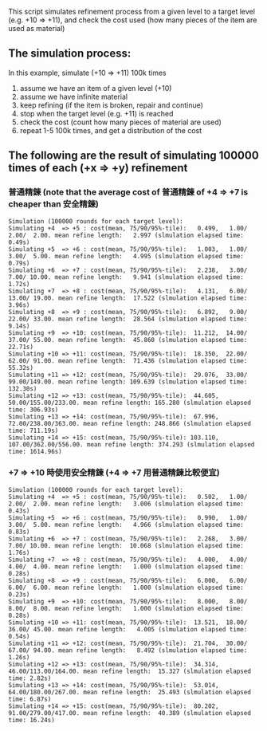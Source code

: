This script simulates refinement process from a given level to a target level (e.g. +10 => +11),
and check the cost used (how many pieces of the item are used as material)

## The simulation process:

In this example, simulate (+10 => +11) 100k times

1. assume we have an item of a given level (+10)
2. assume we have infinite material
3. keep refining (if the item is broken, repair and continue)
4. stop when the target level (e.g. +11) is reached
5. check the cost (count how many pieces of material are used)
6. repeat 1-5 100k times, and get a distribution of the cost

## The following are the result of simulating 100000 times of each (+x => +y) refinement

### 普通精鍊 (note that the average cost of 普通精鍊 of +4 => +7 is cheaper than 安全精鍊)

```
Simulation (100000 rounds for each target level):
Simulating +4  => +5 : cost(mean, 75/90/95%-tile):   0.499,   1.00/  2.00/  2.00. mean refine length:   2.997 (slmulation elapsed time: 0.49s)
Simulating +5  => +6 : cost(mean, 75/90/95%-tile):   1.003,   1.00/  3.00/  5.00. mean refine length:   4.995 (slmulation elapsed time: 0.79s)
Simulating +6  => +7 : cost(mean, 75/90/95%-tile):   2.238,   3.00/  7.00/ 10.00. mean refine length:   9.941 (slmulation elapsed time: 1.72s)
Simulating +7  => +8 : cost(mean, 75/90/95%-tile):   4.131,   6.00/ 13.00/ 19.00. mean refine length:  17.522 (slmulation elapsed time: 3.96s)
Simulating +8  => +9 : cost(mean, 75/90/95%-tile):   6.892,   9.00/ 22.00/ 33.00. mean refine length:  28.564 (slmulation elapsed time: 9.14s)
Simulating +9  => +10: cost(mean, 75/90/95%-tile):  11.212,  14.00/ 37.00/ 55.00. mean refine length:  45.860 (slmulation elapsed time: 22.71s)
Simulating +10 => +11: cost(mean, 75/90/95%-tile):  18.350,  22.00/ 62.00/ 91.00. mean refine length:  71.436 (slmulation elapsed time: 55.32s)
Simulating +11 => +12: cost(mean, 75/90/95%-tile):  29.076,  33.00/ 99.00/149.00. mean refine length: 109.639 (slmulation elapsed time: 132.30s)
Simulating +12 => +13: cost(mean, 75/90/95%-tile):  44.605,  50.00/155.00/233.00. mean refine length: 165.280 (slmulation elapsed time: 306.93s)
Simulating +13 => +14: cost(mean, 75/90/95%-tile):  67.996,  72.00/238.00/363.00. mean refine length: 248.866 (slmulation elapsed time: 711.19s)
Simulating +14 => +15: cost(mean, 75/90/95%-tile): 103.110, 107.00/362.00/556.00. mean refine length: 374.293 (slmulation elapsed time: 1614.96s)
```

### +7 => +10 時使用安全精鍊 (+4 => +7 用普通精鍊比較便宜)

```
Simulation (100000 rounds for each target level):
Simulating +4  => +5 : cost(mean, 75/90/95%-tile):   0.502,   1.00/  2.00/  2.00. mean refine length:   3.006 (slmulation elapsed time: 0.43s)
Simulating +5  => +6 : cost(mean, 75/90/95%-tile):   0.990,   1.00/  3.00/  5.00. mean refine length:   4.966 (slmulation elapsed time: 0.83s)
Simulating +6  => +7 : cost(mean, 75/90/95%-tile):   2.268,   3.00/  7.00/ 10.00. mean refine length:  10.068 (slmulation elapsed time: 1.76s)
Simulating +7  => +8 : cost(mean, 75/90/95%-tile):   4.000,   4.00/  4.00/  4.00. mean refine length:   1.000 (slmulation elapsed time: 0.28s)
Simulating +8  => +9 : cost(mean, 75/90/95%-tile):   6.000,   6.00/  6.00/  6.00. mean refine length:   1.000 (slmulation elapsed time: 0.23s)
Simulating +9  => +10: cost(mean, 75/90/95%-tile):   8.000,   8.00/  8.00/  8.00. mean refine length:   1.000 (slmulation elapsed time: 0.28s)
Simulating +10 => +11: cost(mean, 75/90/95%-tile):  13.521,  18.00/ 36.00/ 45.00. mean refine length:   4.005 (slmulation elapsed time: 0.54s)
Simulating +11 => +12: cost(mean, 75/90/95%-tile):  21.704,  30.00/ 67.00/ 94.00. mean refine length:   8.492 (slmulation elapsed time: 1.26s)
Simulating +12 => +13: cost(mean, 75/90/95%-tile):  34.314,  46.00/113.00/164.00. mean refine length:  15.327 (slmulation elapsed time: 2.82s)
Simulating +13 => +14: cost(mean, 75/90/95%-tile):  53.014,  64.00/180.00/267.00. mean refine length:  25.493 (slmulation elapsed time: 6.87s)
Simulating +14 => +15: cost(mean, 75/90/95%-tile):  80.202,  91.00/279.00/417.00. mean refine length:  40.389 (slmulation elapsed time: 16.24s)
```

